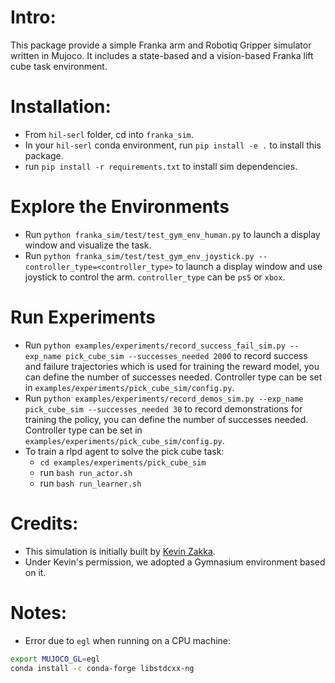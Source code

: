 # Intro:
This package provide a simple Franka arm and Robotiq Gripper simulator written in Mujoco.
It includes a state-based and a vision-based Franka lift cube task environment.

# Installation:
- From `hil-serl` folder, cd into `franka_sim`.
- In your `hil-serl` conda environment, run `pip install -e .` to install this package.
- run `pip install -r requirements.txt` to install sim dependencies.

# Explore the Environments
- Run `python franka_sim/test/test_gym_env_human.py` to launch a display window and visualize the task.
- Run `python franka_sim/test/test_gym_env_joystick.py --controller_type=<controller_type>` to launch a display window and use joystick to control the arm. `controller_type` can be `ps5` or `xbox`.

# Run Experiments
- Run `python examples/experiments/record_success_fail_sim.py --exp_name pick_cube_sim --successes_needed 2000` to record success and failure trajectories which is used for training the reward model, you can define the number of successes needed. Controller type can be set in `examples/experiments/pick_cube_sim/config.py`.
- Run `python examples/experiments/record_demos_sim.py --exp_name pick_cube_sim --successes_needed 30` to record demonstrations for training the policy, you can define the number of successes needed. Controller type can be set in `examples/experiments/pick_cube_sim/config.py`.
- To train a rlpd agent to solve the pick cube task:
    - `cd examples/experiments/pick_cube_sim` 
    - run `bash run_actor.sh`
    - run `bash run_learner.sh`

# Credits:
- This simulation is initially built by [Kevin Zakka](https://kzakka.com/).
- Under Kevin's permission, we adopted a Gymnasium environment based on it.

# Notes:
- Error due to `egl` when running on a CPU machine:
```bash
export MUJOCO_GL=egl
conda install -c conda-forge libstdcxx-ng
```

